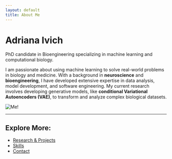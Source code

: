 ```yaml
---
layout: default
title: About Me
---
```


# Adriana Ivich
PhD candidate in Bioengineering specializing in machine learning and computational biology.

I am passionate about using machine learning to solve real-world problems in biology and medicine. With a background in **neuroscience** and **bioengineering**, I have developed extensive expertise in data analysis, model development, and software engineering. My current research involves developing generative models, like **conditional Variational Autoencoders (VAE)**, to transform and analyze complex biological datasets.

![Me!](ivichadriana.github.io/assets/images/profile.jpg)

---

## Explore More:
- [Research & Projects](/projects/)
- [Skills](/skills/)
- [Contact](/contact/)
